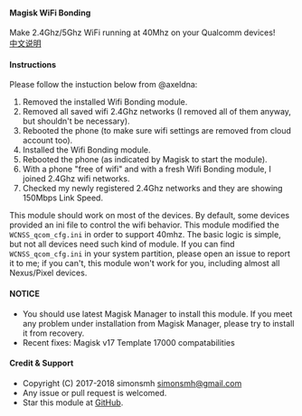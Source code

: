 #### Magisk WiFi Bonding

Make 2.4Ghz/5Ghz WiFi running at 40Mhz on your Qualcomm devices!  
[中文说明](https://github.com/Magisk-Modules-Repo-CN/magisk-wifi-bonding/blob/master/README.md)

#### Instructions

Please follow the instuction below from @axeldna:

1. Removed the installed Wifi Bonding module.
2. Removed all saved wifi 2.4Ghz networks (I removed all of them anyway, but shouldn't be necessary).
3. Rebooted the phone (to make sure wifi settings are removed from cloud account too).
4. Installed the Wifi Bonding module.
5. Rebooted the phone (as indicated by Magisk to start the module).
6. With a phone "free of wifi" and with a fresh Wifi Bonding module, I joined 2.4Ghz wifi networks.
7. Checked my newly registered 2.4Ghz networks and they are showing 150Mbps Link Speed.

This module should work on most of the devices. By default, some devices provided an ini file to control the wifi behavior. This module modified the `WCNSS_qcom_cfg.ini` in order to support 40mhz. The basic logic is simple, but not all devices need such kind of module. If you can find `WCNSS_qcom_cfg.ini` in your system partition, please open an issue to report it to me; if you can't, this module won't work for you, including almost all Nexus/Pixel devices.

#### NOTICE

* You should use latest Magisk Manager to install this module. If you meet any problem under installation from Magisk Manager, please try to install it from recovery.
* Recent fixes:
Magisk v17 Template 17000 compatabilities

#### Credit & Support

* Copyright (C) 2017-2018 simonsmh <simonsmh@gmail.com>
* Any issue or pull request is welcomed.
* Star this module at [GitHub](https://github.com/Magisk-Modules-Repo/magisk-wifi-bonding).

